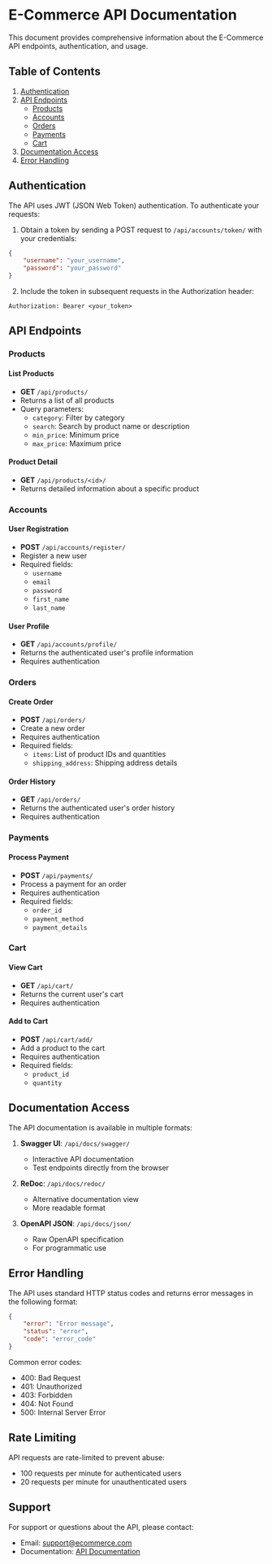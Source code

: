 # E-Commerce API Documentation

This document provides comprehensive information about the E-Commerce API endpoints, authentication, and usage.

## Table of Contents
1. [Authentication](#authentication)
2. [API Endpoints](#api-endpoints)
   - [Products](#products)
   - [Accounts](#accounts)
   - [Orders](#orders)
   - [Payments](#payments)
   - [Cart](#cart)
3. [Documentation Access](#documentation-access)
4. [Error Handling](#error-handling)

## Authentication

The API uses JWT (JSON Web Token) authentication. To authenticate your requests:

1. Obtain a token by sending a POST request to `/api/accounts/token/` with your credentials:
```json
{
    "username": "your_username",
    "password": "your_password"
}
```

2. Include the token in subsequent requests in the Authorization header:
```
Authorization: Bearer <your_token>
```

## API Endpoints

### Products

#### List Products
- **GET** `/api/products/`
- Returns a list of all products
- Query parameters:
  - `category`: Filter by category
  - `search`: Search by product name or description
  - `min_price`: Minimum price
  - `max_price`: Maximum price

#### Product Detail
- **GET** `/api/products/<id>/`
- Returns detailed information about a specific product

### Accounts

#### User Registration
- **POST** `/api/accounts/register/`
- Register a new user
- Required fields:
  - `username`
  - `email`
  - `password`
  - `first_name`
  - `last_name`

#### User Profile
- **GET** `/api/accounts/profile/`
- Returns the authenticated user's profile information
- Requires authentication

### Orders

#### Create Order
- **POST** `/api/orders/`
- Create a new order
- Requires authentication
- Required fields:
  - `items`: List of product IDs and quantities
  - `shipping_address`: Shipping address details

#### Order History
- **GET** `/api/orders/`
- Returns the authenticated user's order history
- Requires authentication

### Payments

#### Process Payment
- **POST** `/api/payments/`
- Process a payment for an order
- Requires authentication
- Required fields:
  - `order_id`
  - `payment_method`
  - `payment_details`

### Cart

#### View Cart
- **GET** `/api/cart/`
- Returns the current user's cart
- Requires authentication

#### Add to Cart
- **POST** `/api/cart/add/`
- Add a product to the cart
- Requires authentication
- Required fields:
  - `product_id`
  - `quantity`

## Documentation Access

The API documentation is available in multiple formats:

1. **Swagger UI**: `/api/docs/swagger/`
   - Interactive API documentation
   - Test endpoints directly from the browser

2. **ReDoc**: `/api/docs/redoc/`
   - Alternative documentation view
   - More readable format

3. **OpenAPI JSON**: `/api/docs/json/`
   - Raw OpenAPI specification
   - For programmatic use

## Error Handling

The API uses standard HTTP status codes and returns error messages in the following format:

```json
{
    "error": "Error message",
    "status": "error",
    "code": "error_code"
}
```

Common error codes:
- 400: Bad Request
- 401: Unauthorized
- 403: Forbidden
- 404: Not Found
- 500: Internal Server Error

## Rate Limiting

API requests are rate-limited to prevent abuse:
- 100 requests per minute for authenticated users
- 20 requests per minute for unauthenticated users

## Support

For support or questions about the API, please contact:
- Email: support@ecommerce.com
- Documentation: [API Documentation](http://your-domain/api/docs/swagger/) 